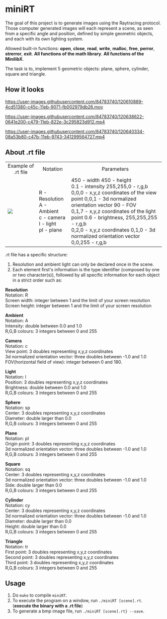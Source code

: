 # miniRT
The goal of this project is to generate images using the Raytracing protocol. Those computer generated images will each represent a scene, as seen from a specific angle and position, defined by simple geometric objects, and each with its own lighting system.

Allowed built-in functions: **open**, **close**, **read**, **write**, **malloc**, **free**, **perror**, **strerror**, **exit**. **All functions of the math library**. **All functions of the MinilibX**.

The task is to, implement 5 geometric objects: plane, sphere, cylinder, square and triangle.

## How it looks

https://user-images.githubusercontent.com/84783740/120610889-4cd51380-c45c-11eb-9071-fb002979db26.mov

https://user-images.githubusercontent.com/84783740/120638622-0641e200-c479-11eb-822e-3c295823d912.mp4

https://user-images.githubusercontent.com/84783740/120640334-08a53b80-c47b-11eb-9743-341299564727.mp4


## About .rt file

<table>
  <tr>
    <td align="center">Example of .rt file</td>
    <td align="center">Notation</td>
    <td align="center">Parameters</td>
  </tr>
  <tr>
    <td><img src="https://user-images.githubusercontent.com/84783740/120661441-f1714880-c490-11eb-85df-ebe3dd03dcdb.png"></td>
    <td>R - Resolution<br>A - Ambient<br>c - camera<br>l - light<br>pl - plane</td>
    <td>450 - width 450 - height<br>0.1 - intensity 255,255,0 - r,g,b<br>0,0,0 - x,y,z coordinates of the view point
        0,0,1 - 3d normalized orientation vector 90 - FOV<br>0,1,7 - x,y,z coordinates of the light point 
        0.6 - brightness, 255,255,255 - r,g,b<br>0,2,0 - x,y,z coordinates 0,1,0 - 3d normalized orientation vector 
        0,0,255 - r,g,b</td>
  </tr>
</table>

.rt file has a specific structure:

1) Resolution and ambient light can only be declared once in the scene.
2) Each element first's information is the type identifier (composed by one or two character(s)), followed by all specific information for each object in a strict order such as:

**Resolution** <br>
Notation: R<br>
Screen width: integer between 1 and the limit of your screen resolution<br>
Screen height: integer between 1 and the limit of your screen resolution<br>

**Ambient**<br>
Notation: A<br>
Intensity: double between 0.0 and 1.0<br>
R,G,B colours: 3 integers between 0 and 255<br>

**Camera**<br>
Notation: c<br>
View point: 3 doubles representing x,y,z coordinates<br>
3d normalized orientation vector: three doubles between -1.0 and 1.0<br>
FOV(horizontal field of view): integer between 0 and 180.<br>

**Light**<br>
Notation: l<br>
Position: 3 doubles representing x,y,z coordinates<br>
Brightness: double between 0.0 and 1.0<br>
R,G,B colours: 3 integers between 0 and 255<br>

**Sphere**<br>
Notation: sp<br>
Center: 3 doubles representing x,y,z coordinates<br>
Diameter: double larger than 0.0<br>
R,G,B colours: 3 integers between 0 and 255<br>

**Plane**<br>
Notation: pl<br>
Origin point: 3 doubles representing x,y,z coordinates<br>
3d normalized orientation vector: three doubles between -1.0 and 1.0<br>
R,G,B colours: 3 integers between 0 and 255<br>

**Square**<br>
Notation: sq<br>
Center: 3 doubles representing x,y,z coordinates<br>
3d normalized orientation vector: three doubles between -1.0 and 1.0<br>
Side: double larger than 0.0<br>
R,G,B colours: 3 integers between 0 and 255<br>

**Cylinder**<br>
Notation: cy<br>
Center: 3 doubles representing x,y,z coordinates<br>
3d normalized orientation vector: three doubles between -1.0 and 1.0<br>
Diameter: double larger than 0.0<br>
Height: double larger than 0.0<br>
R,G,B colours: 3 integers between 0 and 255<br>

**Triangle**<br>
Notation: tr<br>
First point: 3 doubles representing x,y,z coordinates<br>
Second point: 3 doubles representing x,y,z coordinates<br>
Third point: 3 doubles representing x,y,z coordinates<br>
R,G,B colours: 3 integers between 0 and 255<br>

## Usage
1) Do `make` to compile `miniRT`.
2) To execute the program on a window, run `./miniRT [scene].rt`. (**execute the binary with a .rt file**)
3) To generate a bmp image file, run `./miniRT [scene].rt} --save`. 

